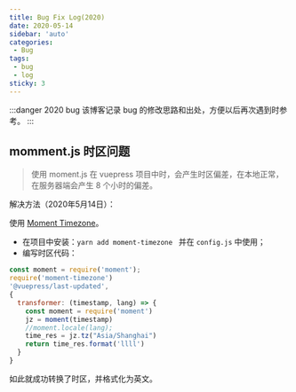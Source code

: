 ```yaml
---
title: Bug Fix Log(2020)
date: 2020-05-14
sidebar: 'auto'
categories:
 - Bug
tags:
 - bug
 - log
sticky: 3
---
```


:::danger 2020 bug
该博客记录 bug 的修改思路和出处，方便以后再次遇到时参考。
:::

<!-- more -->

## momment.js 时区问题

> 使用 moment.js 在 vuepress 项目中时，会产生时区偏差，在本地正常，在服务器端会产生 8 个小时的偏差。

解决方法（2020年5月14日）：

使用 [Moment Timezone](http://momentjs.cn/timezone/)。

- 在项目中安装：`yarn add moment-timezone ` 并在 `config.js` 中使用；
- 编写时区代码：
```js
const moment = require('moment');
require('moment-timezone')
'@vuepress/last-updated',
{
  transformer: (timestamp, lang) => {
    const moment = require('moment')
    jz = moment(timestamp)
    //moment.locale(lang);
    time_res = jz.tz("Asia/Shanghai")
    return time_res.format('llll')
  }
}
```

如此就成功转换了时区，并格式化为英文。
